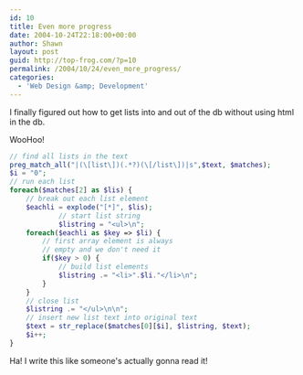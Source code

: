 ```yaml
---
id: 10
title: Even more progress
date: 2004-10-24T22:18:00+00:00
author: Shawn
layout: post
guid: http://top-frog.com/?p=10
permalink: /2004/10/24/even_more_progress/
categories:
  - 'Web Design &amp; Development'
---
```

I finally figured out how to get lists into and out of the db without using html in the db.

WooHoo!

``` php
// find all lists in the text
preg_match_all("|(\[list\])(.*?)(\[/list\])|s",$text, $matches);
$i = "0";
// run each list
foreach($matches[2] as $lis) {
    // break out each list element
    $eachli = explode("[*]", $lis);
            // start list string
            $listring = "<ul>\n";
    foreach($eachli as $key => $li) {
        // first array element is always
        // empty and we don't need it
        if($key > 0) {
            // build list elements
            $listring .= "<li>".$li."</li>\n";
        }
    }
    // close list
    $listring .= "</ul>\n\n";
    // insert new list text into original text
    $text = str_replace($matches[0][$i], $listring, $text);
    $i++;
}
```

Ha! I write this like someone's actually gonna read it!
